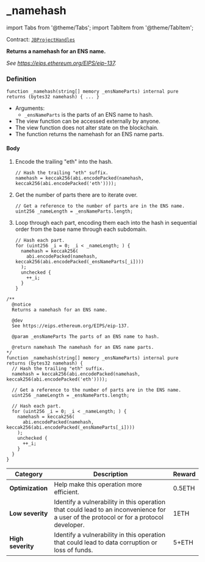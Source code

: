 # _namehash

import Tabs from '@theme/Tabs';
import TabItem from '@theme/TabItem';

Contract: [`JBProjectHandles`](/api/contracts/or-utilities/jbprojecthandles/README.md)​‌

<Tabs>
<TabItem value="Step by step" label="Step by step">

**Returns a namehash for an ENS name.**

_See https://eips.ethereum.org/EIPS/eip-137._

### Definition

```
function _namehash(string[] memory _ensNameParts) internal pure returns (bytes32 namehash) { ... }
```

* Arguments:
  * `_ensNameParts` is the parts of an ENS name to hash.
* The view function can be accessed externally by anyone.
* The view function does not alter state on the blockchain.
* The function returns the namehash for an ENS name parts.

#### Body

1.  Encode the trailing "eth" into the hash.

    ```
    // Hash the trailing "eth" suffix.
    namehash = keccak256(abi.encodePacked(namehash, keccak256(abi.encodePacked('eth'))));
    ```

2.  Get the number of parts there are to iterate over.

    ```
    // Get a reference to the number of parts are in the ENS name.
    uint256 _nameLength = _ensNameParts.length;
    ```

3.  Loop through each part, encoding them each into the hash in sequential order from the base name through each subdomain.

    ```
    // Hash each part.
    for (uint256 _i = 0; _i < _nameLength; ) {
      namehash = keccak256(
        abi.encodePacked(namehash, keccak256(abi.encodePacked(_ensNameParts[_i])))
      );
      unchecked {
        ++_i;
      }
    }
    ```

</TabItem>

<TabItem value="Code" label="Code">

```
/** 
  @notice 
  Returns a namehash for an ENS name.

  @dev 
  See https://eips.ethereum.org/EIPS/eip-137.

  @param _ensNameParts The parts of an ENS name to hash.

  @return namehash The namehash for an ENS name parts.
*/
function _namehash(string[] memory _ensNameParts) internal pure returns (bytes32 namehash) {
  // Hash the trailing "eth" suffix.
  namehash = keccak256(abi.encodePacked(namehash, keccak256(abi.encodePacked('eth'))));

  // Get a reference to the number of parts are in the ENS name.
  uint256 _nameLength = _ensNameParts.length;

  // Hash each part.
  for (uint256 _i = 0; _i < _nameLength; ) {
    namehash = keccak256(
      abi.encodePacked(namehash, keccak256(abi.encodePacked(_ensNameParts[_i])))
    );
    unchecked {
      ++_i;
    }
  }
}
```

</TabItem>

<TabItem value="Bug bounty" label="Bug bounty">

| Category          | Description                                                                                                                            | Reward |
| ----------------- | -------------------------------------------------------------------------------------------------------------------------------------- | ------ |
| **Optimization**  | Help make this operation more efficient.                                                                                               | 0.5ETH |
| **Low severity**  | Identify a vulnerability in this operation that could lead to an inconvenience for a user of the protocol or for a protocol developer. | 1ETH   |
| **High severity** | Identify a vulnerability in this operation that could lead to data corruption or loss of funds.                                        | 5+ETH  |

</TabItem>
</Tabs>

